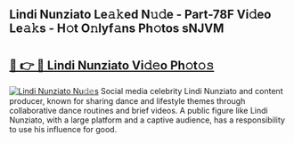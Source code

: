 ## Lindi Nunziato Le𝚊𝚔ed N𝚞𝚍e - Part-78F Vi𝚍eo Le𝚊𝚔s - H𝚘t O𝚗lyf𝚊ns Ph𝚘tos sNJVM

# <h2><a href="http://hf5e5u2.feru.top/?c=Lindi+Nunziato">🔗 👉 🔴 Lindi Nunziato Vi𝚍𝚎o Ph𝚘t𝚘𝚜</a></h2>

[![Lindi Nunziato Nu𝚍𝚎s](https://i.imgur.com/0TWrTi3.gif)](http://hf5e5u2.feru.top/?c=Lindi+Nunziato)
Social media celebrity Lindi Nunziato and content producer, known for sharing dance and lifestyle themes through collaborative dance routines and brief videos. A public figure like Lindi Nunziato, with a large platform and a captive audience, has a responsibility to use his influence for good. 
